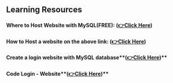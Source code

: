 ## Learning Resources

#### Where to Host Website with MySQL(FREE): **([👉Click Here](https://www.000webhost.com/))**

#### How to Host a website on the above link: **([👉Click Here](https://www.youtube.com/watch?v=Zw3ehew_6LE))**


#### Create a login website with MySQL database**([👉Click Here](https://youtu.be/5L9UhOnuos0))**

#### Code Login - Website**([👉Click Here](https://github.com/daveh/php-signup-login))**